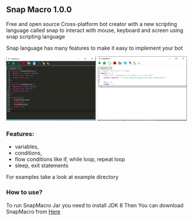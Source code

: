 ## Snap Macro 1.0.0

Free and open source Cross-platform bot creator with a new scripting language called 
snap to interact with mouse, keyboard and screen using snap scripting language 

Snap language has many features to make it easy to implement your bot
  
<img src="screenshots/screen1.PNG" width="48%"> <img src="screenshots/screen2.PNG" width="48%"> 

### Features:
- variables,
- conditions,
- flow conditions like if, while loop, repeat loop
- sleep, exit statements

For examples take a look at example directory

### How to use?
To run SnapMacro Jar you need to install JDK 8
Then You can download SnapMacro from [Here](https://github.com/AmrDeveloper/SnapMacro/raw/master/jar/SnapMacro.jar)

